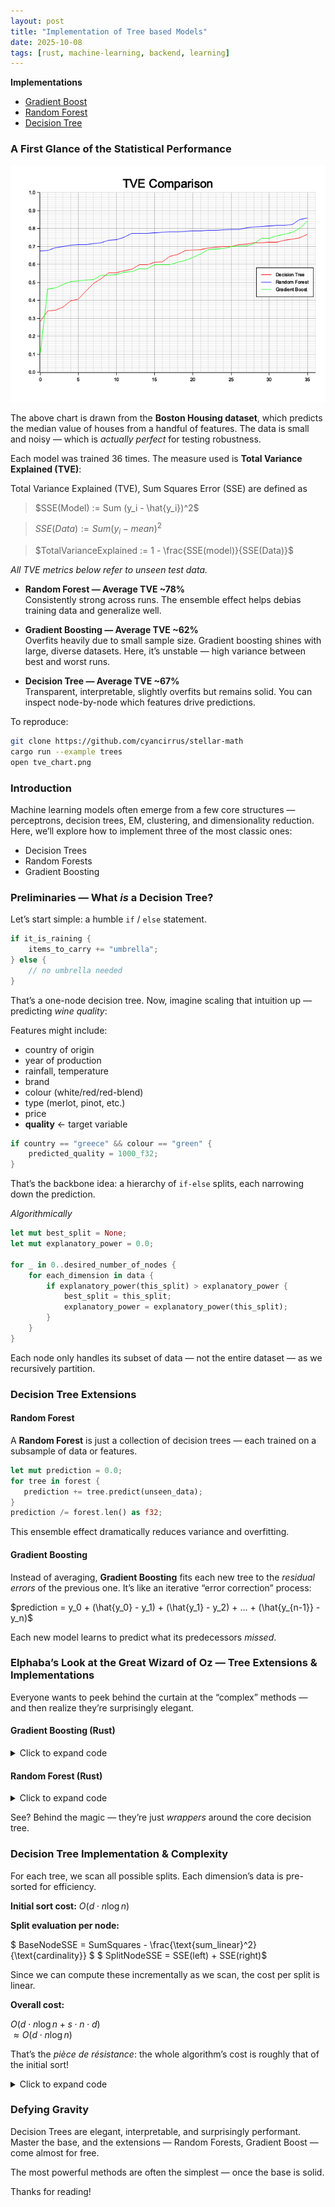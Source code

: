 ```yaml
---
layout: post
title: "Implementation of Tree based Models"
date: 2025-10-08
tags: [rust, machine-learning, backend, learning]
---
```


**Implementations**
- [Gradient Boost](https://github.com/cyancirrus/stellar-math/blob/main/src/learning/gradient_boost.rs)
- [Random Forest](https://github.com/cyancirrus/stellar-math/blob/main/src/learning/random_forest.rs)
- [Decision Tree](https://github.com/cyancirrus/stellar-math/blob/main/src/learning/decision_tree.rs)

### A First Glance of the Statistical Performance

![Model Performance](./assets/tree_based_models_total_variance_explained.png)

The above chart is drawn from the **Boston Housing dataset**, which predicts the median value of houses from a handful of features. The data is small and noisy — which is *actually perfect* for testing robustness.

Each model was trained 36 times. The measure used is **Total Variance Explained (TVE)**:

Total Variance Explained (TVE), Sum Squares Error (SSE) are defined as

> $SSE(Model) := Sum (y_i - \hat{y_i})^2$

> $SSE(Data)  := Sum (y_i - mean)^2$

> $TotalVarianceExplained := 1 - \frac{SSE(model)}{SSE(Data)}$


_All TVE metrics below refer to unseen test data._

- **Random Forest — Average TVE ~78%**  
  Consistently strong across runs. The ensemble effect helps debias training data and generalize well.

- **Gradient Boosting — Average TVE ~62%**  
  Overfits heavily due to small sample size. Gradient boosting shines with large, diverse datasets. Here, it’s unstable — high variance between best and worst runs.

- **Decision Tree — Average TVE ~67%**  
  Transparent, interpretable, slightly overfits but remains solid. You can inspect node-by-node which features drive predictions.

To reproduce:
```bash
git clone https://github.com/cyancirrus/stellar-math
cargo run --example trees
open tve_chart.png
```

### Introduction

Machine learning models often emerge from a few core structures — perceptrons, decision trees, EM, clustering, and dimensionality reduction.
Here, we’ll explore how to implement three of the most classic ones:

* Decision Trees
* Random Forests
* Gradient Boosting

### Preliminaries — What *is* a Decision Tree?

Let’s start simple: a humble `if` / `else` statement.

```rust
if it_is_raining {
    items_to_carry += "umbrella";
} else {
    // no umbrella needed
}
```

That’s a one-node decision tree.
Now, imagine scaling that intuition up — predicting *wine quality*:

Features might include:

* country of origin
* year of production
* rainfall, temperature
* brand
* colour (white/red/red-blend)
* type (merlot, pinot, etc.)
* price
* **quality** ← target variable

```rust
if country == "greece" && colour == "green" {
    predicted_quality = 1000_f32;
}
```

That’s the backbone idea: a hierarchy of `if-else` splits, each narrowing down the prediction.

*Algorithmically*

```rust
let mut best_split = None;
let mut explanatory_power = 0.0;

for _ in 0..desired_number_of_nodes {
    for each_dimension in data {
        if explanatory_power(this_split) > explanatory_power {
            best_split = this_split;
            explanatory_power = explanatory_power(this_split);
        }
    }
}
```

Each node only handles its subset of data — not the entire dataset — as we recursively partition.

### Decision Tree Extensions

#### Random Forest

A **Random Forest** is just a collection of decision trees — each trained on a subsample of data or features.

```rust
let mut prediction = 0.0;
for tree in forest {
   prediction += tree.predict(unseen_data);
}
prediction /= forest.len() as f32;
```

This ensemble effect dramatically reduces variance and overfitting.

#### Gradient Boosting

Instead of averaging, **Gradient Boosting** fits each new tree to the *residual errors* of the previous one.
It’s like an iterative “error correction” process:

$prediction = y_0 + (\hat{y_0} - y_1) + (\hat{y_1} - y_2) + ... + (\hat{y_{n-1}} - y_n)$

Each new model learns to predict what its predecessors *missed*.

### Elphaba’s Look at the Great Wizard of Oz — Tree Extensions & Implementations

Everyone wants to peek behind the curtain at the “complex” methods —
and then realize they’re surprisingly elegant.

#### Gradient Boosting (Rust)

<details>
<summary>Click to expand code</summary>

{% highlight rust %}
use crate::learning::decision_tree::{DecisionTree, DecisionTreeModel};

pub struct GradientBoost {
    trees: usize,
    forest: Vec<DecisionTreeModel>,
}

impl GradientBoost {
    pub fn new(
        data: &mut Vec<Vec<f32>>,
        trees: usize,
        nodes: usize,
        obs_sample: f32,
        dim_sample: f32
    ) -> Self {
        if data.is_empty() || data[0].is_empty() {
            panic!("data is empty");
        }
        let n_obs = data[0].len();
        let dims = data.len();
        let target_idx = data.len() - 1;
        let mut sample = vec![0_f32; dims];
        let mut forest = Vec::with_capacity(trees);

        for _ in 0..trees {
            let tree = DecisionTree::new(data, obs_sample, dim_sample).train(nodes);
            for idx in 0..n_obs {
                for d in 0..dims { sample[d] = data[d][idx]; }
                let pred = tree.predict(&sample);
                data[target_idx][idx] -= pred;
            }
            forest.push(tree);
        }
        Self { trees, forest }
    }

    pub fn predict(&self, data: &[f32]) -> f32 {
        self.forest.iter().map(|t| t.predict(data)).sum()
    }
}
{% endhighlight rust %}
</details>


#### Random Forest (Rust)

<details>
<summary>Click to expand code</summary>
{% highlight rust %}
use crate::learning::decision_tree::{DecisionTree, DecisionTreeModel};

pub struct RandomForest {
    trees: usize,
    forest: Vec<DecisionTreeModel>,
}

impl RandomForest {
    pub fn new(
        data: &Vec<Vec<f32>>,
        trees: usize,
        nodes: usize,
        obs_sample: f32,
        dim_sample: f32
    ) -> Self {
        let forest = (0..trees)
            .map(|_| {
                let mut tree = DecisionTree::new(data, obs_sample, dim_sample);
                tree.train(nodes)
            })
            .collect();
        Self { trees, forest }
    }

    pub fn predict(&self, data: &[f32]) -> f32 {
        self.forest.iter().map(|t| t.predict(data)).sum::<f32>() / self.trees as f32
    }
}
{% endhighlight rust %}
</details>

See? Behind the magic — they’re just *wrappers* around the core decision tree.

### Decision Tree Implementation & Complexity

For each tree, we scan all possible splits.
Each dimension’s data is pre-sorted for efficiency.

**Initial sort cost:**
$O(d \cdot n \log n)$

**Split evaluation per node:**

$ BaseNodeSSE = SumSquares - \frac{\text{sum\_linear}^2}{\text{cardinality}} $
$ SplitNodeSSE = SSE(left) + SSE(right)$

Since we can compute these incrementally as we scan, the cost per split is linear.

**Overall cost:**

$O(d \cdot n \log n + s \cdot n \cdot d)$  
$\approx O(d \cdot n \log n)$

That’s the *pièce de résistance*:
the whole algorithm’s cost is roughly that of the initial sort!

<details>
<summary>Click to expand code</summary>
{% highlight rust %}
fn delta(&self, running: &Self) -> f32 {
    if self.card == 0 || running.card == 0 || self.card  == running.card { return 0_f32 };
    let (card, l_card, r_card) = (
        self.card as f32,
        running.card as f32,
        (self.card - running.card) as f32,
    );
    let sse_curr = self.sum_squares - self.sum_linear * self.sum_linear / card;
    let sse_left = running.sum_squares - running.sum_linear * running.sum_linear / l_card;
    let sse_right = (self.sum_squares - running.sum_squares)
        - (self.sum_linear - running.sum_linear) * (self.sum_linear - running.sum_linear)
            / r_card;
    // weighted variance
    (sse_curr - sse_left - sse_right) / card
}
{% endhighlight rust %}
</details>


### Defying Gravity

Decision Trees are elegant, interpretable, and surprisingly performant.
Master the base, and the extensions — Random Forests, Gradient Boost — come almost for free.

The most powerful methods are often the simplest — once the base is solid.

Thanks for reading!

